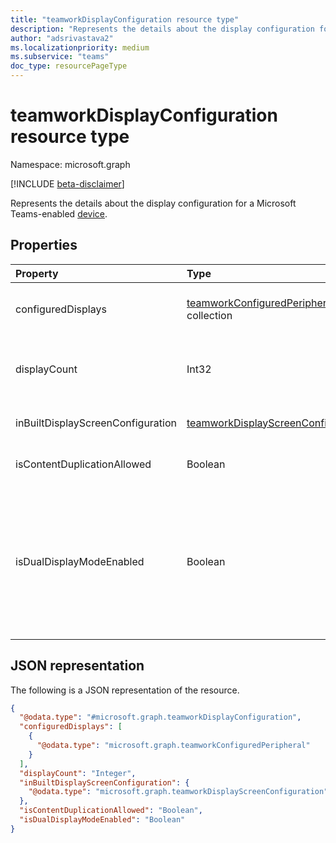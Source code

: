 ```yaml
---
title: "teamworkDisplayConfiguration resource type"
description: "Represents the details about the display configuration for a Microsoft Teams-enabled device."
author: "adsrivastava2"
ms.localizationpriority: medium
ms.subservice: "teams"
doc_type: resourcePageType
---
```


# teamworkDisplayConfiguration resource type

Namespace: microsoft.graph

[!INCLUDE [beta-disclaimer](../../includes/beta-disclaimer.md)]

Represents the details about the display configuration for a Microsoft Teams-enabled [device](../resources/teamworkdevice.md).

## Properties
|Property|Type|Description|
|:---|:---|:---|
|configuredDisplays|[teamworkConfiguredPeripheral](../resources/teamworkconfiguredperipheral.md) collection|The list of configured displays. Applicable only for Microsoft Teams Rooms devices.|
|displayCount|Int32|Total number of connected displays, including the inbuilt display. Applicable only for Teams Rooms devices.|
|inBuiltDisplayScreenConfiguration|[teamworkDisplayScreenConfiguration](../resources/teamworkdisplayscreenconfiguration.md)|Configuration for the inbuilt display. Not applicable for Teams Rooms devices.|
|isContentDuplicationAllowed|Boolean|`True` if content duplication is allowed. Applicable only for Teams Rooms devices.|
|isDualDisplayModeEnabled|Boolean|`True` if dual display mode is enabled. If **isDualDisplayModeEnabled** is `true`, then the content will be displayed on both front of room screens instead of just the one screen, when it is shared via the HDMI ingest module on the Microsoft Teams Rooms device. Applicable only for Teams Rooms devices.|


## JSON representation
The following is a JSON representation of the resource.
<!-- {
  "blockType": "resource",
  "@odata.type": "microsoft.graph.teamworkDisplayConfiguration"
}
-->
``` json
{
  "@odata.type": "#microsoft.graph.teamworkDisplayConfiguration",
  "configuredDisplays": [
    {
      "@odata.type": "microsoft.graph.teamworkConfiguredPeripheral"
    }
  ],
  "displayCount": "Integer",
  "inBuiltDisplayScreenConfiguration": {
    "@odata.type": "microsoft.graph.teamworkDisplayScreenConfiguration"
  },
  "isContentDuplicationAllowed": "Boolean",
  "isDualDisplayModeEnabled": "Boolean"
}
```

